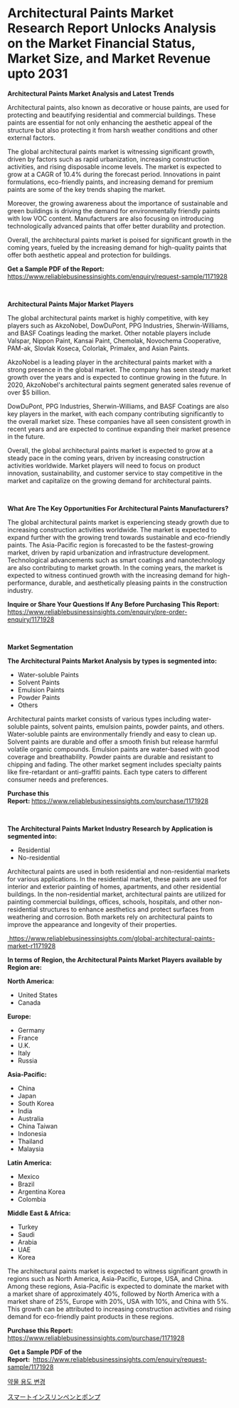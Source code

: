 <p><h1>Architectural Paints Market Research Report Unlocks Analysis on the Market Financial Status, Market Size, and Market Revenue upto 2031</h1></p><p><strong>Architectural Paints Market Analysis and Latest Trends</strong></p>
<p><p>Architectural paints, also known as decorative or house paints, are used for protecting and beautifying residential and commercial buildings. These paints are essential for not only enhancing the aesthetic appeal of the structure but also protecting it from harsh weather conditions and other external factors.</p><p>The global architectural paints market is witnessing significant growth, driven by factors such as rapid urbanization, increasing construction activities, and rising disposable income levels. The market is expected to grow at a CAGR of 10.4% during the forecast period. Innovations in paint formulations, eco-friendly paints, and increasing demand for premium paints are some of the key trends shaping the market.</p><p>Moreover, the growing awareness about the importance of sustainable and green buildings is driving the demand for environmentally friendly paints with low VOC content. Manufacturers are also focusing on introducing technologically advanced paints that offer better durability and protection.</p><p>Overall, the architectural paints market is poised for significant growth in the coming years, fueled by the increasing demand for high-quality paints that offer both aesthetic appeal and protection for buildings.</p></p>
<p><strong>Get a Sample PDF of the Report:&nbsp;</strong> <a href="https://www.reliablebusinessinsights.com/enquiry/request-sample/1171928">https://www.reliablebusinessinsights.com/enquiry/request-sample/1171928</a></p>
<p>&nbsp;</p>
<p><strong>Architectural Paints Major Market Players</strong></p>
<p><p>The global architectural paints market is highly competitive, with key players such as AkzoNobel, DowDuPont, PPG Industries, Sherwin-Williams, and BASF Coatings leading the market. Other notable players include Valspar, Nippon Paint, Kansai Paint, Chemolak, Novochema Cooperative, PAM-ak, Slovlak Koseca, Colorlak, Primalex, and Asian Paints.</p><p>AkzoNobel is a leading player in the architectural paints market with a strong presence in the global market. The company has seen steady market growth over the years and is expected to continue growing in the future. In 2020, AkzoNobel's architectural paints segment generated sales revenue of over $5 billion.</p><p>DowDuPont, PPG Industries, Sherwin-Williams, and BASF Coatings are also key players in the market, with each company contributing significantly to the overall market size. These companies have all seen consistent growth in recent years and are expected to continue expanding their market presence in the future.</p><p>Overall, the global architectural paints market is expected to grow at a steady pace in the coming years, driven by increasing construction activities worldwide. Market players will need to focus on product innovation, sustainability, and customer service to stay competitive in the market and capitalize on the growing demand for architectural paints.</p></p>
<p>&nbsp;</p>
<p><strong>What Are The Key Opportunities For Architectural Paints Manufacturers?</strong></p>
<p><p>The global architectural paints market is experiencing steady growth due to increasing construction activities worldwide. The market is expected to expand further with the growing trend towards sustainable and eco-friendly paints. The Asia-Pacific region is forecasted to be the fastest-growing market, driven by rapid urbanization and infrastructure development. Technological advancements such as smart coatings and nanotechnology are also contributing to market growth. In the coming years, the market is expected to witness continued growth with the increasing demand for high-performance, durable, and aesthetically pleasing paints in the construction industry.</p></p>
<p><strong>Inquire or Share Your Questions If Any Before Purchasing This Report:</strong> <a href="https://www.reliablebusinessinsights.com/enquiry/pre-order-enquiry/1171928">https://www.reliablebusinessinsights.com/enquiry/pre-order-enquiry/1171928</a></p>
<p>&nbsp;</p>
<p><strong>Market Segmentation</strong></p>
<p><strong>The Architectural Paints Market Analysis by types is segmented into:</strong></p>
<p><ul><li>Water-soluble Paints</li><li>Solvent Paints</li><li>Emulsion Paints</li><li>Powder Paints</li><li>Others</li></ul></p>
<p><p>Architectural paints market consists of various types including water-soluble paints, solvent paints, emulsion paints, powder paints, and others. Water-soluble paints are environmentally friendly and easy to clean up. Solvent paints are durable and offer a smooth finish but release harmful volatile organic compounds. Emulsion paints are water-based with good coverage and breathability. Powder paints are durable and resistant to chipping and fading. The other market segment includes specialty paints like fire-retardant or anti-graffiti paints. Each type caters to different consumer needs and preferences.</p></p>
<p><strong>Purchase this Report:&nbsp;</strong><a href="https://www.reliablebusinessinsights.com/purchase/1171928">https://www.reliablebusinessinsights.com/purchase/1171928</a></p>
<p>&nbsp;</p>
<p><strong>The Architectural Paints Market Industry Research by Application is segmented into:</strong></p>
<p><ul><li>Residential</li><li>No-residential</li></ul></p>
<p><p>Architectural paints are used in both residential and non-residential markets for various applications. In the residential market, these paints are used for interior and exterior painting of homes, apartments, and other residential buildings. In the non-residential market, architectural paints are utilized for painting commercial buildings, offices, schools, hospitals, and other non-residential structures to enhance aesthetics and protect surfaces from weathering and corrosion. Both markets rely on architectural paints to improve the appearance and longevity of their properties.</p></p>
<p><a href="https://www.reliablebusinessinsights.com/global-architectural-paints-market-r1171928">&nbsp;https://www.reliablebusinessinsights.com/global-architectural-paints-market-r1171928</a></p>
<p><strong>In terms of Region, the Architectural Paints Market Players available by Region are:</strong></p>
<p>
    <p> <strong> North America: </strong>
        <ul>
            <li>United States</li>
            <li>Canada</li>
        </ul>
        </p> 
    <p> <strong> Europe: </strong>
        <ul>
            <li>Germany</li>
            <li>France</li>
            <li>U.K.</li>
            <li>Italy</li>
            <li>Russia</li>
        </ul>
        </p> 
    <p> <strong> Asia-Pacific: </strong>
        <ul>
            <li>China</li>
            <li>Japan</li>
            <li>South Korea</li>
            <li>India</li>
            <li>Australia</li>
            <li>China Taiwan</li>
            <li>Indonesia</li>
            <li>Thailand</li>
            <li>Malaysia</li>
        </ul>
        </p> 
    <p> <strong> Latin America: </strong>
        <ul>
            <li>Mexico</li>
            <li>Brazil</li>
            <li>Argentina Korea</li>
            <li>Colombia</li>
        </ul>
        </p> 
    <p> <strong> Middle East & Africa: </strong>
        <ul>
            <li>Turkey</li>
            <li>Saudi</li>
            <li>Arabia</li>
            <li>UAE</li>
            <li>Korea</li>
        </ul>
    </p>
    </p>
<p><p>The architectural paints market is expected to witness significant growth in regions such as North America, Asia-Pacific, Europe, USA, and China. Among these regions, Asia-Pacific is expected to dominate the market with a market share of approximately 40%, followed by North America with a market share of 25%, Europe with 20%, USA with 10%, and China with 5%. This growth can be attributed to increasing construction activities and rising demand for eco-friendly paint products in these regions.</p></p>
<p><strong>Purchase this Report: </strong><a href="https://www.reliablebusinessinsights.com/purchase/1171928">https://www.reliablebusinessinsights.com/purchase/1171928</a></p>
<p>&nbsp;<strong>Get a Sample PDF of the Report:&nbsp;&nbsp;</strong><a href="https://www.reliablebusinessinsights.com/enquiry/request-sample/1171928">https://www.reliablebusinessinsights.com/enquiry/request-sample/1171928</a></p>
<p><strong></strong></p>
<p><p><a href="https://github.com/gambitz1998/Market-Research-Report-List-1/blob/main/2057457182462.md">약물 용도 변경</a></p><p><a href="https://github.com/ksxzwxabcuynh011/Market-Research-Report-List-3/blob/main/9784284125728.md">スマートインスリンペンとポンプ</a></p></p>